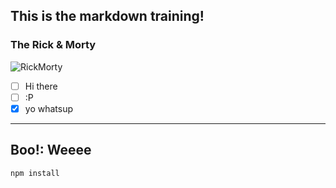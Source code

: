 ## This is the markdown training!

### The Rick & Morty

![RickMorty](https://i.guim.co.uk/img/media/b563ac5db4b4a4e1197c586bbca3edebca9173cd/0_12_3307_1985/master/3307.jpg?width=1300&quality=85&fit=max&s=11e496bb63097812289495ecea7cfb18)

- [ ] Hi there
- [ ] :P
- [x] yo whatsup

---
Boo!: Weeee
---


```
npm install
```
